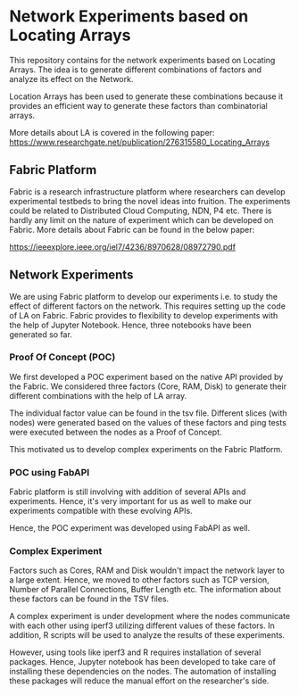 # Network Experiments based on Locating Arrays

This repository contains for the network experiments based on Locating Arrays.
The idea is to generate different combinations of factors and analyze its effect on the Network.

Location Arrays has been used to generate these combinations 
because it provides an efficient way to generate these factors
than combinatorial arrays.

More details about LA is covered in the following paper:
https://www.researchgate.net/publication/276315580_Locating_Arrays

## Fabric Platform
Fabric is a research infrastructure platform where researchers can
develop experimental testbeds to bring the novel ideas into fruition.
The experiments could be related to Distributed Cloud Computing, NDN, P4
etc. There is hardly any limit on the nature of experiment which can be developed on Fabric.
More details about Fabric can be found in the below paper:

https://ieeexplore.ieee.org/iel7/4236/8970628/08972790.pdf

## Network Experiments
We are using Fabric platform to develop our experiments i.e. to study the effect of different factors
on the network. This requires setting up the code of LA on Fabric.
Fabric provides to flexibility to develop experiments with the help of 
Jupyter Notebook. Hence, three notebooks have been generated so far.

### Proof Of Concept (POC)
We first developed a POC experiment based on the native API provided by the Fabric.
We considered three factors (Core, RAM, Disk) to generate their different combinations
with the help of LA array.

The individual factor value can be found in the tsv file.
Different slices (with nodes) were generated based on the values of these factors
and ping tests were executed between the nodes as a Proof of Concept.

This motivated us to develop complex experiments on the Fabric Platform.

### POC using FabAPI
Fabric platform is still involving with addition of several APIs and 
experiments. Hence, it's very important for us as well to make our experiments compatible
with these evolving APIs.

Hence, the POC experiment was developed using FabAPI as well.

### Complex Experiment
Factors such as Cores, RAM and Disk wouldn't impact the network layer 
to a large extent. Hence, we moved to other factors such as 
TCP version, Number of Parallel Connections, Buffer Length etc.
The information about these factors can be found in the TSV files.

A complex experiment is under development where the nodes communicate with each
other using iperf3 utilizing different values of these factors.
In addition, R scripts will be used to analyze the results of these experiments.

However, using tools like iperf3 and R requires installation 
of several packages. Hence, Jupyter notebook has been developed
to take care of installing these dependencies on the nodes. The
automation of installing these packages will reduce the manual effort 
on the researcher's side.
